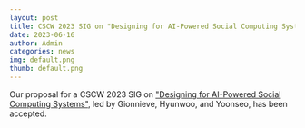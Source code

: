 ```yaml
---
layout: post
title: CSCW 2023 SIG on "Designing for AI-Powered Social Computing Systems"
date: 2023-06-16
author: Admin
categories: news
img: default.png
thumb: default.png
---
```


Our proposal for a CSCW 2023 SIG on ["Designing for AI-Powered Social Computing Systems"](https://kixlab.github.io/website-files/2023/cscw23-sig-CSCW2023SIG-workshop.pdf), led by Gionnieve, Hyunwoo, and Yoonseo, has been accepted.
